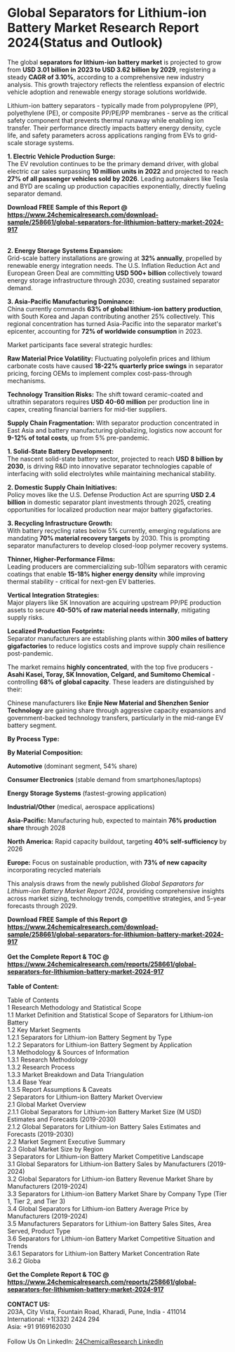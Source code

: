 <h1>Global Separators for Lithium-ion Battery Market Research Report 2024(Status and Outlook)</h1><p>The global <strong>separators for lithium-ion battery market</strong> is projected to grow from <strong>USD 3.01 billion in 2023 to USD 3.62 billion by 2029</strong>, registering a steady <strong>CAGR of 3.10%</strong>, according to a comprehensive new industry analysis. This growth trajectory reflects the relentless expansion of electric vehicle adoption and renewable energy storage solutions worldwide.</p><p>Lithium-ion battery separators - typically made from polypropylene (PP), polyethylene (PE), or composite PP/PE/PP membranes - serve as the critical safety component that prevents thermal runaway while enabling ion transfer. Their performance directly impacts battery energy density, cycle life, and safety parameters across applications ranging from EVs to grid-scale storage systems.</p><p><strong>1. Electric Vehicle Production Surge:</strong><br>
The EV revolution continues to be the primary demand driver, with global electric car sales surpassing <strong>10 million units in 2022</strong> and projected to reach <strong>27% of all passenger vehicles sold by 2026</strong>. Leading automakers like Tesla and BYD are scaling up production capacities exponentially, directly fueling separator demand.</p><div><b>Download FREE Sample of this Report @ 
            <a href="https://www.24chemicalresearch.com/download-sample/258661/global-separators-for-lithiumion-battery-market-2024-917">
            https://www.24chemicalresearch.com/download-sample/258661/global-separators-for-lithiumion-battery-market-2024-917</a></b></div><br><p><strong>2. Energy Storage Systems Expansion:</strong><br>
Grid-scale battery installations are growing at <strong>32% annually</strong>, propelled by renewable energy integration needs. The U.S. Inflation Reduction Act and European Green Deal are committing <strong>USD 500+ billion</strong> collectively toward energy storage infrastructure through 2030, creating sustained separator demand.</p><p><strong>3. Asia-Pacific Manufacturing Dominance:</strong><br>
China currently commands <strong>63% of global lithium-ion battery production</strong>, with South Korea and Japan contributing another 25% collectively. This regional concentration has turned Asia-Pacific into the separator market's epicenter, accounting for <strong>72% of worldwide consumption</strong> in 2023.</p><p>Market participants face several strategic hurdles:</p><p><strong>Raw Material Price Volatility:</strong> Fluctuating polyolefin prices and lithium carbonate costs have caused <strong>18-22% quarterly price swings</strong> in separator pricing, forcing OEMs to implement complex cost-pass-through mechanisms.</p><p><strong>Technology Transition Risks:</strong> The shift toward ceramic-coated and ultrathin separators requires <strong>USD 40-60 million</strong> per production line in capex, creating financial barriers for mid-tier suppliers.</p><p><strong>Supply Chain Fragmentation:</strong> With separator production concentrated in East Asia and battery manufacturing globalizing, logistics now account for <strong>9-12% of total costs</strong>, up from 5% pre-pandemic.</p><p><strong>1. Solid-State Battery Development:</strong><br>
The nascent solid-state battery sector, projected to reach <strong>USD 8 billion by 2030</strong>, is driving R&amp;D into innovative separator technologies capable of interfacing with solid electrolytes while maintaining mechanical stability.</p><p><strong>2. Domestic Supply Chain Initiatives:</strong><br>
Policy moves like the U.S. Defense Production Act are spurring <strong>USD 2.4 billion</strong> in domestic separator plant investments through 2025, creating opportunities for localized production near major battery gigafactories.</p><p><strong>3. Recycling Infrastructure Growth:</strong><br>
With battery recycling rates below 5% currently, emerging regulations are mandating <strong>70% material recovery targets</strong> by 2030. This is prompting separator manufacturers to develop closed-loop polymer recovery systems.</p><p><strong>Thinner, Higher-Performance Films:</strong><br>
	Leading producers are commercializing sub-10Î¼m separators with ceramic coatings that enable <strong>15-18% higher energy density</strong> while improving thermal stability - critical for next-gen EV batteries.</p><p><strong>Vertical Integration Strategies:</strong><br>
	Major players like SK Innovation are acquiring upstream PP/PE production assets to secure <strong>40-50% of raw material needs internally</strong>, mitigating supply risks.</p><p><strong>Localized Production Footprints:</strong><br>
	Separator manufacturers are establishing plants within <strong>300 miles of battery gigafactories</strong> to reduce logistics costs and improve supply chain resilience post-pandemic.</p><p>The market remains <strong>highly concentrated</strong>, with the top five producers - <strong>Asahi Kasei, Toray, SK Innovation, Celgard, and Sumitomo Chemical</strong> - controlling <strong>68% of global capacity</strong>. These leaders are distinguished by their:</p><p>Chinese manufacturers like <strong>Enjie New Material and Shenzhen Senior Technology</strong> are gaining share through aggressive capacity expansions and government-backed technology transfers, particularly in the mid-range EV battery segment.</p><p><strong>By Process Type:</strong></p><p><strong>By Material Composition:</strong></p><p><strong>Automotive</strong> (dominant segment, 54% share)</p><p><strong>Consumer Electronics</strong> (stable demand from smartphones/laptops)</p><p><strong>Energy Storage Systems</strong> (fastest-growing application)</p><p><strong>Industrial/Other</strong> (medical, aerospace applications)</p><p><strong>Asia-Pacific:</strong> Manufacturing hub, expected to maintain <strong>76% production share</strong> through 2028</p><p><strong>North America:</strong> Rapid capacity buildout, targeting <strong>40% self-sufficiency</strong> by 2026</p><p><strong>Europe:</strong> Focus on sustainable production, with <strong>73% of new capacity</strong> incorporating recycled materials</p><p>This analysis draws from the newly published <em>Global Separators for Lithium-ion Battery Market Report 2024</em>, providing comprehensive insights across market sizing, technology trends, competitive strategies, and 5-year forecasts through 2029.</p><div><b>Download FREE Sample of this Report @ 
            <a href="https://www.24chemicalresearch.com/download-sample/258661/global-separators-for-lithiumion-battery-market-2024-917">
            https://www.24chemicalresearch.com/download-sample/258661/global-separators-for-lithiumion-battery-market-2024-917</a></b></div><br><div><b>Get the Complete Report & TOC @ 
            <a href="https://www.24chemicalresearch.com/reports/258661/global-separators-for-lithiumion-battery-market-2024-917">
            https://www.24chemicalresearch.com/reports/258661/global-separators-for-lithiumion-battery-market-2024-917</a></b></div><br>
            <b>Table of Content:</b><p>Table of Contents<br />
1 Research Methodology and Statistical Scope<br />
1.1 Market Definition and Statistical Scope of Separators for Lithium-ion Battery<br />
1.2 Key Market Segments<br />
1.2.1 Separators for Lithium-ion Battery Segment by Type<br />
1.2.2 Separators for Lithium-ion Battery Segment by Application<br />
1.3 Methodology & Sources of Information<br />
1.3.1 Research Methodology<br />
1.3.2 Research Process<br />
1.3.3 Market Breakdown and Data Triangulation<br />
1.3.4 Base Year<br />
1.3.5 Report Assumptions & Caveats<br />
2 Separators for Lithium-ion Battery Market Overview<br />
2.1 Global Market Overview<br />
2.1.1 Global Separators for Lithium-ion Battery Market Size (M USD) Estimates and Forecasts (2019-2030)<br />
2.1.2 Global Separators for Lithium-ion Battery Sales Estimates and Forecasts (2019-2030)<br />
2.2 Market Segment Executive Summary<br />
2.3 Global Market Size by Region<br />
3 Separators for Lithium-ion Battery Market Competitive Landscape<br />
3.1 Global Separators for Lithium-ion Battery Sales by Manufacturers (2019-2024)<br />
3.2 Global Separators for Lithium-ion Battery Revenue Market Share by Manufacturers (2019-2024)<br />
3.3 Separators for Lithium-ion Battery Market Share by Company Type (Tier 1, Tier 2, and Tier 3)<br />
3.4 Global Separators for Lithium-ion Battery Average Price by Manufacturers (2019-2024)<br />
3.5 Manufacturers Separators for Lithium-ion Battery Sales Sites, Area Served, Product Type<br />
3.6 Separators for Lithium-ion Battery Market Competitive Situation and Trends<br />
3.6.1 Separators for Lithium-ion Battery Market Concentration Rate<br />
3.6.2 Globa</p><div><b>Get the Complete Report & TOC @ 
            <a href="https://www.24chemicalresearch.com/reports/258661/global-separators-for-lithiumion-battery-market-2024-917">
            https://www.24chemicalresearch.com/reports/258661/global-separators-for-lithiumion-battery-market-2024-917</a></b></div><br><b>CONTACT US:</b><br>
            203A, City Vista, Fountain Road, Kharadi, Pune, India - 411014<br>
            International: +1(332) 2424 294<br>
            Asia: +91 9169162030 <br><br>
            Follow Us On LinkedIn: <a href="https://www.linkedin.com/company/24chemicalresearch/">24ChemicalResearch LinkedIn</a>